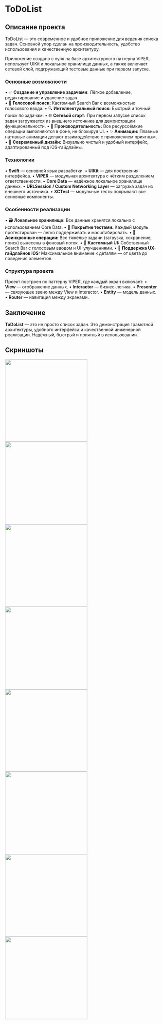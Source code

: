 # ToDoList

## Описание проекта

ToDoList — это современное и удобное приложение для ведения списка задач. Основной упор сделан на производительность, удобство использования и качественную архитектуру.

Приложение создано с нуля на базе архитектурного паттерна VIPER, использует UIKit и локальное хранилище данных, а также включает сетевой слой, подгружающий тестовые данные при первом запуске.

### Основные возможности

• ✅ **Создание и управление задачами:** Лёгкое добавление, редактирование и удаление задач. </br>
• 🎤 **Голосовой поиск:** Кастомный Search Bar с возможностью голосового ввода.
• 🔍 **Интеллектуальный поиск:** Быстрый и точный поиск по задачам.
• 🌐 **Сетевой старт:** При первом запуске список задач загружается из внешнего источника для демонстрации функциональности.
• 🌙 **Производительность:** Все ресурсоёмкие операции выполняются в фоне, не блокируя UI.
• ✨ **Анимации:** Плавные нативные анимации делают взаимодействие с приложением приятным.
• 🎨 **Современный дизайн:** Визуально чистый и удобный интерфейс, адаптированный под iOS-гайдлайны.

### Технологии

• **Swift** — основной язык разработки.
• **UIKit** — для построения интерфейса.
• **VIPER** — модульная архитектура с чётким разделением ответственности.
• **Core Data** — надёжное локальное хранилище данных.
• **URLSession / Custom Networking Layer** — загрузка задач из внешнего источника.
• **XCTest** — модульные тесты покрывают все основные компоненты.

### Особенности реализации

• 🗃 **Локальное хранилище:** Все данные хранятся локально с использованием Core Data.
• 🧪 **Покрытие тестами:** Каждый модуль протестирован — легко поддерживать и масштабировать.
• 🔄 **Асинхронные операции:** Все тяжёлые задачи (загрузка, сохранение, поиск) вынесены в фоновый поток.
• 🧭 **Кастомный UI:** Собственный Search Bar с голосовым вводом и UI-улучшениями.
• 📱 **Поддержка UX-гайдлайнов iOS:** Максимальное внимание к деталям — от цвета до поведения элементов.

### Структура проекта

Проект построен по паттерну VIPER, где каждый экран включает:
• **View** — отображение данных.
• **Interactor** — бизнес-логика.
• **Presenter** — связующее звено между View и Interactor.
• **Entity** — модель данных.
• **Router** — навигация между экранами.

## Заключение

**ToDoList** — это не просто список задач. Это демонстрация грамотной архитектуры, удобного интерфейса и качественной инженерной реализации. Надёжный, быстрый и приятный в использовании.

## Скриншоты

<img src="Screenshots/1.png" width="270"> <img src="Screenshots/2.png" width="270"> <img src="Screenshots/3.png" width="270"> 
<img src="Screenshots/4.png" width="270"> <img src="Screenshots/5.png" width="270"> <img src="Screenshots/6.png" width="270">
<img src="Screenshots/7.png" width="270"> <img src="Screenshots/8.png" width="270"> 
